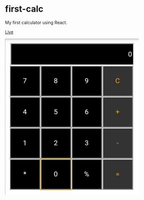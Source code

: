 # first-calc

My first calculator using React.  

[Live](https://calculator-stringmanolo.netlify.app/)

![React-Calc-Preview](https://github.com/StringManolo/React-Practice/blob/main/first-calc/readme-resources/react-calc.jpg)
